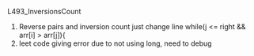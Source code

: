 L493_InversionsCount

1. Reverse pairs and inversion count just change line while(j <= right && arr[i] > arr[j]){
2. leet code giving error due to not using long, need to debug

